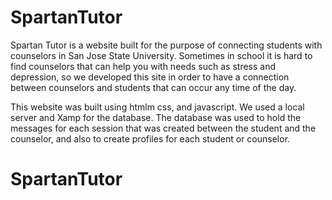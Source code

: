 # SpartanTutor


Spartan Tutor is a website built for the purpose of connecting students with counselors in San Jose State University. Sometimes in school it is hard to find
counselors that can help you with needs such as stress and depression, so we developed this site in order to have a connection 
between counselors and students that can occur any time of the day. 

This website was built using htmlm css, and javascript. We used a local server and Xamp for the database. The database was used to hold
the messages for each session that was created between the student and the counselor, and also to create profiles for each student or counselor. 




# SpartanTutor
